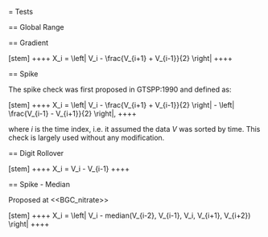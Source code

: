 = Tests

== Global Range

== Gradient

[stem]
++++
X_i = \left| V_i - \frac{V_{i+1} + V_{i-1}}{2} \right|
++++

== Spike

The spike check was first proposed in GTSPP:1990 and defined as:

[stem]
++++
X_i = \left| V_i - \frac{V_{i+1} + V_{i-1}}{2} \right| - \left| \frac{V_{i-1} - V_{i+1}}{2} \right|,
++++

where $i$ is the time index, i.e. it assumed the data $V$ was sorted by time.
This check is largely used without any modification.

== Digit Rollover

[stem]
++++
X_i = V_i - V_{i-1}
++++

== Spike - Median

Proposed at <<BGC_nitrate>>

[stem]
++++
X_i = \left| V_i - median(V_{i-2}, V_{i-1}, V_i, V_{i+1}, V_{i+2}) \right|
++++
